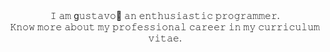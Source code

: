 <div align="center">
  𝙸 𝚊𝚖 g𝚞𝚜𝚝𝚊𝚟𝚘🐧 𝚊𝚗 𝚎𝚗𝚝𝚑𝚞𝚜𝚒𝚊𝚜𝚝𝚒𝚌 𝚙𝚛𝚘𝚐𝚛𝚊𝚖𝚖𝚎𝚛.<br>
  𝙺𝚗𝚘𝚠 𝚖𝚘𝚛𝚎 𝚊𝚋𝚘𝚞𝚝 𝚖𝚢 𝚙𝚛𝚘𝚏𝚎𝚜𝚜𝚒𝚘𝚗𝚊𝚕 𝚌𝚊𝚛𝚎𝚎𝚛 𝚒𝚗 𝚖𝚢 <a src="./doc/cv.pdf">𝚌𝚞𝚛𝚛𝚒𝚌𝚞𝚕𝚞𝚖 𝚟𝚒𝚝𝚊𝚎.<a>
</div>
